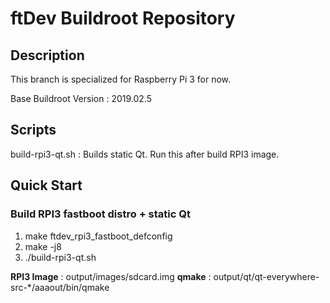 # ftDev Buildroot Repository

## Description

This branch is specialized for Raspberry Pi 3 for now.

Base Buildroot Version  : 2019.02.5


## Scripts

build-rpi3-qt.sh     : Builds static Qt. Run this after build RPI3 image.


## Quick Start

### Build RPI3 fastboot distro + static Qt

1. make ftdev_rpi3_fastboot_defconfig
2. make -j8
3. ./build-rpi3-qt.sh

**RPI3 Image** : output/images/sdcard.img
**qmake** : output/qt/qt-everywhere-src-*/aaaout/bin/qmake
